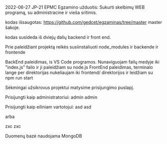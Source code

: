 2022-06-27 JP-21 EPMC
Egzamino užduotis:
Sukurti skelbimų WEB programą, su administracine ir vieša sritimis.

kodas išsaugotas: https://github.com/gedcet/egzaminas/tree/master master šakoje.

kodas susideda iš dviejų dalių backend ir front end.

Prie paleidžiant projektą reikės susiinstaliuoti node_modules ir backende ir frontende

BackEnd paleidimas, is VS Code programos. Nunaviguojam failų medyje iki "index.js" failo ir ji paleidžiam su node.js
FrontEnd paleidimas, terminalo lange per direktorijas nukeliaujam iki frontend/ direktorijos ir leidžiam su npm run start

Sėkmingai užsikrovus projektui matysime prisijungimo puslapį.

Prisijungti kaip administratoriui:
admin
admin

Prisijungti kaip eiliniam vartotojui:
asd
asd

arba

zxc
zxc

Duomenų bazė naudojama MongoDB
